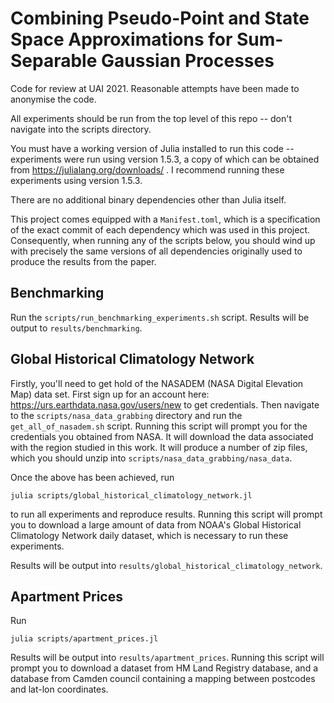 # Combining Pseudo-Point and State Space Approximations for Sum-Separable Gaussian Processes

Code for review at UAI 2021. Reasonable attempts have been made to anonymise the code.

All experiments should be run from the top level of this repo -- don't navigate into the scripts directory.

You must have a working version of Julia installed to run this code -- experiments were run using version 1.5.3, a copy of which can be obtained from https://julialang.org/downloads/ .
I recommend running these experiments using version 1.5.3.

There are no additional binary dependencies other than Julia itself.

This project comes equipped with a `Manifest.toml`, which is a specification of the exact
commit of each dependency which was used in this project.
Consequently, when running any of the scripts below, you should wind up with precisely the
same versions of all dependencies originally used to produce the results from the paper.

## Benchmarking
Run the `scripts/run_benchmarking_experiments.sh` script.
Results will be output to `results/benchmarking`.

## Global Historical Climatology Network

Firstly, you'll need to get hold of the NASADEM (NASA Digital Elevation Map) data set.
First sign up for an account here: https://urs.earthdata.nasa.gov/users/new to get credentials.
Then navigate to the `scripts/nasa_data_grabbing` directory and run the
`get_all_of_nasadem.sh` script.
Running this script will prompt you for the credentials you obtained from NASA.
It will download the data associated with the region studied in this work.
It will produce a number of zip files, which you should unzip into `scripts/nasa_data_grabbing/nasa_data`.

Once the above has been achieved, run
```
julia scripts/global_historical_climatology_network.jl
```
to run all experiments and reproduce results.
Running this script will prompt you to download a large amount of data from NOAA's
Global Historical Climatology Network daily dataset, which is necessary to run these
experiments.

Results will be output into `results/global_historical_climatology_network`.

## Apartment Prices

Run
```
julia scripts/apartment_prices.jl
```
Results will be output into `results/apartment_prices`.
Running this script will prompt you to download a dataset from HM Land Registry database,
and a database from Camden council containing a mapping between postcodes and lat-lon
coordinates.

